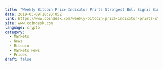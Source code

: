 ```yaml
---
title: "Weekly Bitcoin Price Indicator Prints Strongest Bull Signal Since Early 2018"
date: 2019-05-09T18:20:05Z
link: https://www.coindesk.com/weekly-bitcoin-price-indicator-prints-strongest-bull-signal-since-early-2018?utm_medium=RSS&utm_source=news.12bit.vn
site: www.coindesk.com
language: crypto
category:
  - Markets
  - News
  - Bitcoin
  - Markets News
  - Prices
draft: false
---
```

